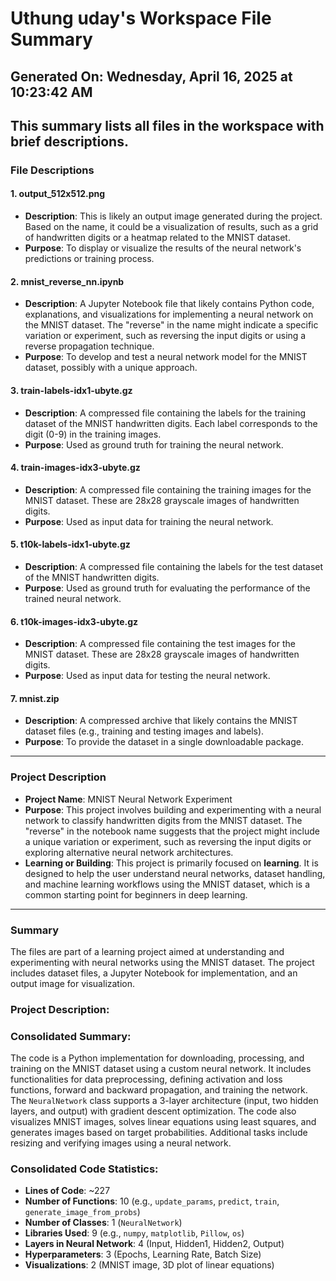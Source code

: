 # Uthung uday's Workspace File Summary
## Generated On: Wednesday, April 16, 2025 at 10:23:42 AM
This summary lists all files in the workspace with brief descriptions.
---
### File Descriptions

#### 1. **output_512x512.png**
   - **Description**: This is likely an output image generated during the project. Based on the name, it could be a visualization of results, such as a grid of handwritten digits or a heatmap related to the MNIST dataset.
   - **Purpose**: To display or visualize the results of the neural network's predictions or training process.

#### 2. **mnist_reverse_nn.ipynb**
   - **Description**: A Jupyter Notebook file that likely contains Python code, explanations, and visualizations for implementing a neural network on the MNIST dataset. The "reverse" in the name might indicate a specific variation or experiment, such as reversing the input digits or using a reverse propagation technique.
   - **Purpose**: To develop and test a neural network model for the MNIST dataset, possibly with a unique approach.

#### 3. **train-labels-idx1-ubyte.gz**
   - **Description**: A compressed file containing the labels for the training dataset of the MNIST handwritten digits. Each label corresponds to the digit (0-9) in the training images.
   - **Purpose**: Used as ground truth for training the neural network.

#### 4. **train-images-idx3-ubyte.gz**
   - **Description**: A compressed file containing the training images for the MNIST dataset. These are 28x28 grayscale images of handwritten digits.
   - **Purpose**: Used as input data for training the neural network.

#### 5. **t10k-labels-idx1-ubyte.gz**
   - **Description**: A compressed file containing the labels for the test dataset of the MNIST handwritten digits.
   - **Purpose**: Used as ground truth for evaluating the performance of the trained neural network.

#### 6. **t10k-images-idx3-ubyte.gz**
   - **Description**: A compressed file containing the test images for the MNIST dataset. These are 28x28 grayscale images of handwritten digits.
   - **Purpose**: Used as input data for testing the neural network.

#### 7. **mnist.zip**
   - **Description**: A compressed archive that likely contains the MNIST dataset files (e.g., training and testing images and labels).
   - **Purpose**: To provide the dataset in a single downloadable package.

---

### Project Description

- **Project Name**: MNIST Neural Network Experiment
- **Purpose**: This project involves building and experimenting with a neural network to classify handwritten digits from the MNIST dataset. The "reverse" in the notebook name suggests that the project might include a unique variation or experiment, such as reversing the input digits or exploring alternative neural network architectures.
- **Learning or Building**: This project is primarily focused on **learning**. It is designed to help the user understand neural networks, dataset handling, and machine learning workflows using the MNIST dataset, which is a common starting point for beginners in deep learning.

--- 

### Summary
The files are part of a learning project aimed at understanding and experimenting with neural networks using the MNIST dataset. The project includes dataset files, a Jupyter Notebook for implementation, and an output image for visualization. 
### Project Description:
 ### Consolidated Summary:
The code is a Python implementation for downloading, processing, and training on the MNIST dataset using a custom neural network. It includes functionalities for data preprocessing, defining activation and loss functions, forward and backward propagation, and training the network. The `NeuralNetwork` class supports a 3-layer architecture (input, two hidden layers, and output) with gradient descent optimization. The code also visualizes MNIST images, solves linear equations using least squares, and generates images based on target probabilities. Additional tasks include resizing and verifying images using a neural network.

### Consolidated Code Statistics:
- **Lines of Code**: ~227
- **Number of Functions**: 10 (e.g., `update_params`, `predict`, `train`, `generate_image_from_probs`)
- **Number of Classes**: 1 (`NeuralNetwork`)
- **Libraries Used**: 9 (e.g., `numpy`, `matplotlib`, `Pillow`, `os`)
- **Layers in Neural Network**: 4 (Input, Hidden1, Hidden2, Output)
- **Hyperparameters**: 3 (Epochs, Learning Rate, Batch Size)
- **Visualizations**: 2 (MNIST image, 3D plot of linear equations)
